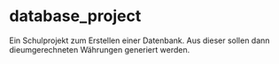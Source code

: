 # database_project
Ein Schulprojekt zum Erstellen einer Datenbank. Aus dieser sollen dann dieumgerechneten Währungen generiert werden.

